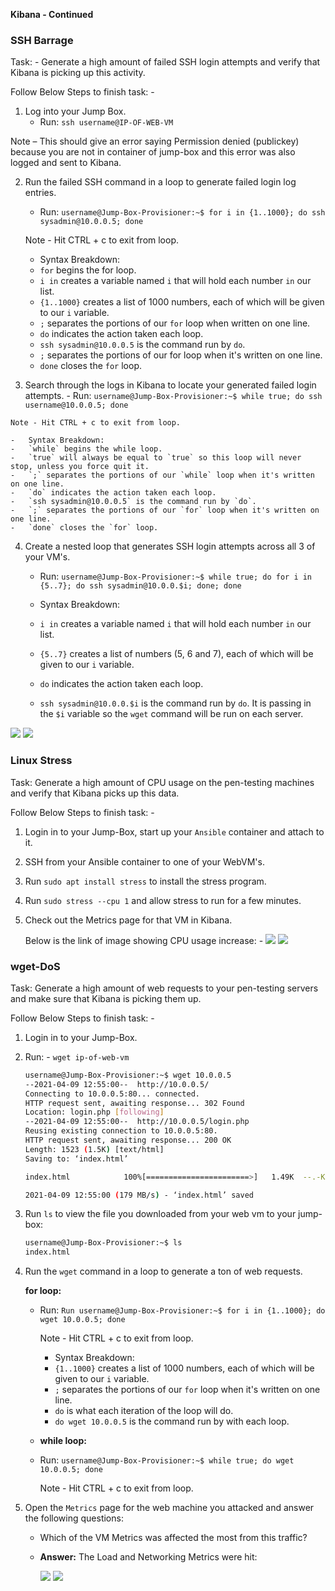 **Kibana - Continued**

### SSH Barrage

Task: - Generate a high amount of failed SSH login attempts and verify that Kibana is picking up this activity.

Follow Below Steps to finish task: - 

1.	Log into your Jump Box.
    -	Run: `ssh username@IP-OF-WEB-VM`

Note – This should give an error saying Permission denied (publickey) because you are not in container of jump-box and this error was also logged and sent to Kibana.

2.	Run the failed SSH command in a loop to generate failed login log entries.
    -	Run: `username@Jump-Box-Provisioner:~$ for i in {1..1000}; do ssh sysadmin@10.0.0.5; done`

    Note - Hit CTRL + c to exit from loop.

    -	Syntax Breakdown:
    -	`for` begins the for loop.
    -	`i in` creates a variable named `i` that will hold each number `in` our list.
    -	`{1..1000}` creates a list of 1000 numbers, each of which will be given to our `i` variable.
    -	`;` separates the portions of our `for` loop when written on one line.
    -	`do` indicates the action taken each loop.
    -	`ssh sysadmin@10.0.0.5` is the command run by `do`.
    -	`;` separates the portions of our for loop when it's written on one line.
    -	`done` closes the `for` loop.


3.	 Search through the logs in Kibana to locate your generated failed login attempts.
    -	Run: `username@Jump-Box-Provisioner:~$ while true; do ssh username@10.0.0.5; done`

    Note - Hit CTRL + c to exit from loop.

    -	Syntax Breakdown:
    -	`while` begins the while loop.
    -	`true` will always be equal to `true` so this loop will never stop, unless you force quit it.
    -	`;` separates the portions of our `while` loop when it's written on one line.
    -	`do` indicates the action taken each loop.
    -	`ssh sysadmin@10.0.0.5` is the command run by `do`.
    -	`;` separates the portions of our `for` loop when it's written on one line.
    -	`done` closes the `for` loop.

4.	Create a nested loop that generates SSH login attempts across all 3 of your VM's.
    -	Run: `username@Jump-Box-Provisioner:~$ while true; do for i in {5..7}; do ssh sysadmin@10.0.0.$i; done; done`

    - Syntax Breakdown:
    - `i in` creates a variable named `i` that will hold each number `in` our list.
    - `{5..7}` creates a list of numbers (5, 6 and 7), each of which will be given to our `i` variable.
    - `do` indicates the action taken each loop.
    - `ssh sysadmin@10.0.0.$i` is the command run by `do`. It is passing in the `$i` variable so the `wget` command will be run on each server.


![](Images/Log-Auth.png) ![](Images/Log-Auth1.png)


### Linux Stress

Task: Generate a high amount of CPU usage on the pen-testing machines and verify that Kibana picks up this data.

Follow Below Steps to finish task: - 

1. Login in to your Jump-Box, start up your `Ansible` container and attach to it.

2. SSH from your Ansible container to one of your WebVM's.

3. Run `sudo apt install stress` to install the stress program.

4. Run `sudo stress --cpu 1` and allow stress to run for a few minutes. 

5. Check out the Metrics page for that VM in Kibana. 

   Below is the link of image showing CPU usage increase: - ![](Images/CPU-usage-increase-1.png) ![](Images/CPU-usage-increase-2.png)


### wget-DoS

Task: Generate a high amount of web requests to your pen-testing servers and make sure that Kibana is picking them up.

Follow Below Steps to finish task: -

1. Login in to your Jump-Box.

2. Run: - `wget ip-of-web-vm`

	```bash
	username@Jump-Box-Provisioner:~$ wget 10.0.0.5
	--2021-04-09 12:55:00--  http://10.0.0.5/
	Connecting to 10.0.0.5:80... connected.
	HTTP request sent, awaiting response... 302 Found
	Location: login.php [following]
	--2021-04-09 12:55:00--  http://10.0.0.5/login.php
	Reusing existing connection to 10.0.0.5:80.
	HTTP request sent, awaiting response... 200 OK
	Length: 1523 (1.5K) [text/html]
	Saving to: ‘index.html’

	index.html            100%[=======================>]   1.49K  --.-KB/s    in 0s      

	2021-04-09 12:55:00 (179 MB/s) - ‘index.html’ saved
	```

3. Run `ls` to view the file you downloaded from your web vm to your jump-box:

	```bash
	username@Jump-Box-Provisioner:~$ ls
	index.html
	```

4. Run the `wget` command in a loop to generate a ton of web requests.
    
    **for loop:**
    -	Run: `Run username@Jump-Box-Provisioner:~$ for i in {1..1000}; do wget 10.0.0.5; done`

        Note - Hit CTRL + c to exit from loop.

		- Syntax Breakdown:
		- `{1..1000}` creates a list of 1000 numbers, each of which will be given to our `i` variable.
		- `;` separates the portions of our `for` loop when it's written on one line.
		- `do` is what each iteration of the loop will do.
		- `do wget 10.0.0.5` is the command run by with each loop.


	- **while loop:**
    -	Run: `username@Jump-Box-Provisioner:~$ while true; do wget 10.0.0.5; done`
    
        Note - Hit CTRL + c to exit from loop.


5. Open the `Metrics` page for the web machine you attacked and answer the following questions:
	
	- Which of the VM Metrics was affected the most from this traffic?

	- **Answer:** The Load and Networking Metrics were hit:

	  ![](Images/load-net1.png) ![](Images/load-net2.png)